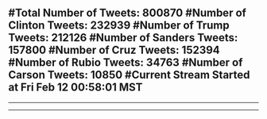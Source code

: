 #Total Number of Tweets: 800870 
#Number of Clinton Tweets: 232939
#Number of Trump Tweets: 212126
#Number of Sanders Tweets: 157800
#Number of Cruz Tweets: 152394
#Number of Rubio Tweets: 34763
#Number of Carson Tweets: 10850
#Current Stream Started at Fri Feb 12 00:58:01 MST
---
---
---
